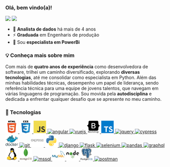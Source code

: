 ### Olá, bem vindo(a)!

[<img src="https://img.shields.io/badge/caiqueneves-0A66C2?style=flat-square&logo=linkedin&logoColor=white" />](https://www.linkedin.com/in/caiquepcn/)
[<img src="https://img.shields.io/badge/nadiaaoliverr@gmail.com-EA4335?style=flat-square&logo=Gmail&logoColor=white" />](caiqueneves70@gmail.com)

- 🤿 **Analista de dados** há mais de 4 anos
- ⚡ **Graduada** em Engenharis de produção
- 🌱 Sou **especialista em PowerBi**

### :bulb: Conheça mais sobre mim

Com mais de **quatro anos de experiência** como desenvolvedora de software, trilhei um caminho diversificado, explorando **diversas tecnologias**, até me consolidar como especialista em Python. Além das minhas habilidades técnicas, desempenho um papel de liderança, sendo referência técnica para uma equipe de jovens talentos, que navegam em várias linguagens de programação. Sou movida pela **autodisciplina** e dedicada a enfrentar qualquer desafio que se apresente no meu caminho.

### :rocket: Tecnologias 
<p align="left"> 
        <a href="https://www.w3.org/html/" target="_blank">
                <img src="https://raw.githubusercontent.com/devicons/devicon/master/icons/html5/html5-original-wordmark.svg" alt="html5" width="40" height="40"/> 
        </a>
        <a href="https://www.w3schools.com/css/" target="_blank">
                <img src="https://raw.githubusercontent.com/devicons/devicon/master/icons/css3/css3-original-wordmark.svg" alt="css3" width="40" height="40"/> 
        </a>
        <a href="https://developer.mozilla.org/en-US/docs/Web/JavaScript" target="_blank">
                <img src="https://raw.githubusercontent.com/devicons/devicon/master/icons/javascript/javascript-original.svg" alt="javascript" width="40" height="40"/>
        </a>
        <a href="https://angular.io" target="_blank">
                <img src="https://angular.io/assets/images/logos/angular/angular.svg" alt="angular" width="40" height="40" />
        </a> 
        <a href="https://vuejs.org/" target="_blank">
                <img src="https://vuejs.org/logo.svg" alt="vuejs" width="40" height="40" />
        </a> 
        <a href="https://getbootstrap.com" target="_blank"> 
                <img src="https://raw.githubusercontent.com/devicons/devicon/master/icons/bootstrap/bootstrap-plain-wordmark.svg" alt="bootstrap" width="40" height="40" /> 
        </a> 
        <a href="https://www.typescriptlang.org/" target="_blank"> 
                <img src="https://raw.githubusercontent.com/devicons/devicon/master/icons/typescript/typescript-original.svg" alt="typescript" width="40" height="40" /> 
        </a>
        <a href="https://jquery.com/" target="_blank"> 
                <img src="https://w7.pngwing.com/pngs/1004/13/png-transparent-jquery-hd-logo.png" alt="jquery" width="40" height="40" /> 
        </a>
        <a href="https://www.cypress.io" target="_blank"> 
                <img src="https://raw.githubusercontent.com/simple-icons/simple-icons/6e46ec1fc23b60c8fd0d2f2ff46db82e16dbd75f/icons/cypress.svg" alt="cypress" width="40" height="40"> 
        </a>
        <a href="https://www.docker.com/" target="_blank">
                <img src="https://raw.githubusercontent.com/devicons/devicon/master/icons/docker/docker-original-wordmark.svg" alt="docker" width="40" height="40" />
        </a> 
        <a href="https://git-scm.com/" target="_blank"> 
                <img src="https://www.vectorlogo.zone/logos/git-scm/git-scm-icon.svg" alt="git" width="40" height="40" />
        </a>
        <a href="https://expressjs.com" target="_blank"> 
                <img src="https://raw.githubusercontent.com/devicons/devicon/master/icons/express/express-original-wordmark.svg" alt="express" width="40" height="40" /> 
        </a> 
        <a href="https://www.python.org" target="_blank">
                <img src="https://raw.githubusercontent.com/devicons/devicon/master/icons/python/python-original.svg" alt="python" width="40" height="40" />
        </a>
         <a href="https://www.djangoproject.com/" target="_blank">
                <img src="https://static.djangoproject.com/img/logos/django-logo-negative.1d528e2cb5fb.png" alt="django" width="45" height="20" />
        </a>
        <a href="https://flask.palletsprojects.com/" target="_blank">
                <img src="https://www.vectorlogo.zone/logos/pocoo_flask/pocoo_flask-icon.svg" alt="flask" width="40" height="40" />
        </a> 
        <a href="https://www.selenium.dev" target="_blank">
                <img src="https://raw.githubusercontent.com/detain/svg-logos/780f25886640cef088af994181646db2f6b1a3f8/svg/selenium-logo.svg" alt="selenium" width="40" height="40" />
        </a>
         <a href="https://pandas.pydata.org/" target="_blank">
                <img src="https://upload.wikimedia.org/wikipedia/commons/thumb/e/ed/Pandas_logo.svg/1280px-Pandas_logo.svg.png" alt="pandas"
            width="40" height="20" /> 
        </a>
        <a href="https://graphql.org" target="_blank">
                <img src="https://www.vectorlogo.zone/logos/graphql/graphql-icon.svg" alt="graphql" width="40" height="40" />
        </a> 
        <a href="https://www.linux.org/" target="_blank">
                <img src="https://raw.githubusercontent.com/devicons/devicon/master/icons/linux/linux-original.svg" alt="linux"
            width="40" height="40" /> 
        </a>
        <a href="https://www.mongodb.com/" target="_blank"> 
                <img src="https://raw.githubusercontent.com/devicons/devicon/master/icons/mongodb/mongodb-original-wordmark.svg" alt="mongodb" width="40" height="40" /> 
        </a> 
        <a href="https://www.microsoft.com/en-us/sql-server" target="_blank"> 
                <img src="https://www.svgrepo.com/show/303229/microsoft-sql-server-logo.svg" alt="mssql"
            width="40" height="40" /> 
        </a>
        <a href="https://www.mysql.com/" target="_blank">
                <img src="https://raw.githubusercontent.com/devicons/devicon/master/icons/mysql/mysql-original-wordmark.svg"
            alt="mysql" width="40" height="40" /> 
        </a> 
        <a href="https://nodejs.org" target="_blank">
                <img src="https://raw.githubusercontent.com/devicons/devicon/master/icons/nodejs/nodejs-original-wordmark.svg"
            alt="nodejs" width="40" height="40" /> 
        </a>
        <a href="https://www.postgresql.org" target="_blank">
                <img src="https://raw.githubusercontent.com/devicons/devicon/master/icons/postgresql/postgresql-original-wordmark.svg" alt="postgresql" width="40" height="40" />
        </a>
        <a href="https://postman.com" target="_blank">
                <img src="https://www.vectorlogo.zone/logos/getpostman/getpostman-icon.svg" alt="postman" width="40"
            height="40" />
        </a> 
        <a href="https://www.sqlite.org/" target="_blank">
